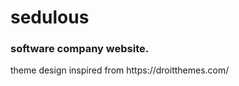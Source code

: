 # sedulous
<h3>software company website.</h3>
<p>theme design inspired from https://droitthemes.com/</p>
